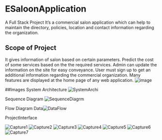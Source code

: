 # ESaloonApplication
A Full Stack Project
It’s a commercial salon application which can help to maintain the directory, policies, location and contact information regarding the organization. 

## Scope of Project
It gives information of salon based on certain parameters.
Predict the cost of some services based on the the required services.
Admin can update the information on the site for easy conveyance.
User must sign up to get an additional information regarding the commercial organization.
Many features are displayed at the home page of any web application.
![image](https://user-images.githubusercontent.com/96413187/185862502-73b4c60d-7165-4619-bbcf-7c11cc4ceb75.png)


##Images
System Architecture
![SystemArchi](https://user-images.githubusercontent.com/96413187/185863259-f3553b41-ff41-4cc6-a66b-2090870fa7a1.PNG)

Sequence Diagram
![SequenceDiagrm](https://user-images.githubusercontent.com/96413187/185863358-01d0276c-2564-4992-a454-2f515e08065f.PNG)

Flow Diagram
Data![DataFlow](https://user-images.githubusercontent.com/96413187/185863395-3f904ed2-7b68-470b-b9ce-16f6a4572cd3.PNG)

ProjectInterface

![Capture1](https://user-images.githubusercontent.com/96413187/185864157-8e6ec7ef-1a8a-4642-a143-3c89373389a4.PNG)
![Capture2](https://user-images.githubusercontent.com/96413187/185864175-9c5d5a50-9157-4473-9d4a-81316498b823.PNG)
![Capture3](https://user-images.githubusercontent.com/96413187/185864188-f90ca28c-f2ff-4d52-80f0-a7fee4576083.PNG)
![Capture4](https://user-images.githubusercontent.com/96413187/185864200-7551229e-4755-49fd-9133-559d350d8f90.PNG)
![Capture5](https://user-images.githubusercontent.com/96413187/185864214-2aa31cbd-180a-4eec-9dcb-af89de2558c3.PNG)
![Capture6](https://user-images.githubusercontent.com/96413187/185864223-28aa349d-ee7f-4a6d-bbe1-c12f4a2b46a9.PNG)
![Capture7](https://user-images.githubusercontent.com/96413187/185864235-af77a955-8786-4329-bc98-c176f3691819.PNG)
